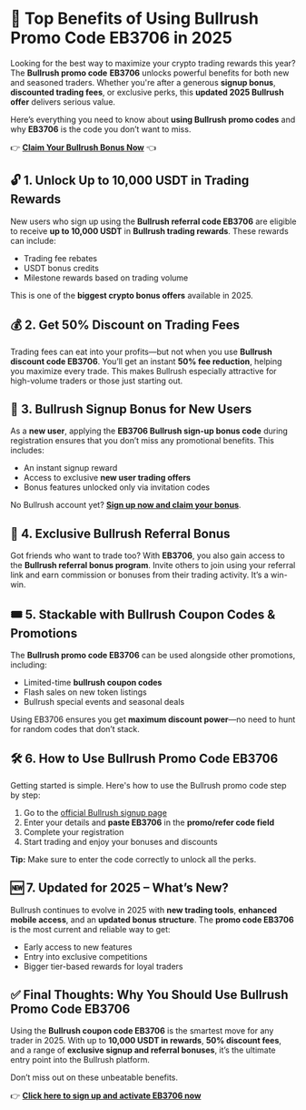 

<h1>🐂 Top Benefits of Using Bullrush Promo Code EB3706 in 2025</h1>
<p>Looking for the best way to maximize your crypto trading rewards this year? The <strong>Bullrush promo code</strong> <strong>EB3706</strong> unlocks powerful benefits for both new and seasoned traders. Whether you're after a generous <strong>signup bonus</strong>, <strong>discounted trading fees</strong>, or exclusive perks, this <strong>updated 2025 Bullrush offer</strong> delivers serious value.</p>
<p>Here’s everything you need to know about <strong>using Bullrush promo codes</strong> and why <strong>EB3706</strong> is the code you don’t want to miss.</p>
<p>👉 <a href="https://bullrush.tech/affiliate/tuan9937" target="_blank"><strong>Claim Your Bullrush Bonus Now</strong></a> 👈</p>

<img src="https://images.mirror-media.xyz/publication-images/ASnJbVIP270BNgt1pANEG.png?height=960&amp;width=1920" decoding="async" data-nimg="fill" class="css-xah9so" style="position: absolute; inset: 0px; box-sizing: border-box; padding: 0px; border: none; margin: auto; display: block; width: 0px; height: 0px; min-width: 100%; max-width: 100%; min-height: 100%; max-height: 100%;">
<h2>🔓 1. Unlock Up to 10,000 USDT in Trading Rewards</h2>
<p>New users who sign up using the <strong>Bullrush referral code EB3706</strong> are eligible to receive <strong>up to 10,000 USDT</strong> in <strong>Bullrush trading rewards</strong>. These rewards can include:</p>
<ul>
<li>Trading fee rebates</li>
<li>USDT bonus credits</li>
<li>Milestone rewards based on trading volume</li>
</ul>
<p>This is one of the <strong>biggest crypto bonus offers</strong> available in 2025.</p>

<h2>💰 2. Get 50% Discount on Trading Fees</h2>
<p>Trading fees can eat into your profits—but not when you use <strong>Bullrush discount code EB3706</strong>. You’ll get an instant <strong>50% fee reduction</strong>, helping you maximize every trade. This makes Bullrush especially attractive for high-volume traders or those just starting out.</p>

<h2>🎁 3. Bullrush Signup Bonus for New Users</h2>
<p>As a <strong>new user</strong>, applying the <strong>EB3706 Bullrush sign-up bonus code</strong> during registration ensures that you don’t miss any promotional benefits. This includes:</p>
<ul>
<li>An instant signup reward</li>
<li>Access to exclusive <strong>new user trading offers</strong></li>
<li>Bonus features unlocked only via invitation codes</li>
</ul>
<p>No Bullrush account yet? <a href="https://bullrush.tech/affiliate/tuan9937" target="_blank"><strong>Sign up now and claim your bonus</strong></a>.</p>

<h2>🔗 4. Exclusive Bullrush Referral Bonus</h2>
<p>Got friends who want to trade too? With <strong>EB3706</strong>, you also gain access to the <strong>Bullrush referral bonus program</strong>. Invite others to join using your referral link and earn commission or bonuses from their trading activity. It’s a win-win.</p>

<h2>🎟️ 5. Stackable with Bullrush Coupon Codes & Promotions</h2>
<p>The <strong>Bullrush promo code EB3706</strong> can be used alongside other promotions, including:</p>
<ul>
<li>Limited-time <strong>bullrush coupon codes</strong></li>
<li>Flash sales on new token listings</li>
<li>Bullrush special events and seasonal deals</li>
</ul>
<p>Using EB3706 ensures you get <strong>maximum discount power</strong>—no need to hunt for random codes that don’t stack.</p>

<h2>🛠️ 6. How to Use Bullrush Promo Code EB3706</h2>
<p>Getting started is simple. Here's how to use the Bullrush promo code step by step:</p>
<ol>
<li>Go to the <a href="https://bullrush.tech/affiliate/tuan9937" target="_blank">official Bullrush signup page</a></li>
<li>Enter your details and <strong>paste EB3706</strong> in the <strong>promo/refer code field</strong></li>
<li>Complete your registration</li>
<li>Start trading and enjoy your bonuses and discounts</li>
</ol>
<p><strong>Tip:</strong> Make sure to enter the code correctly to unlock all the perks.</p>

<h2>🆕 7. Updated for 2025 – What’s New?</h2>
<p>Bullrush continues to evolve in 2025 with <strong>new trading tools</strong>, <strong>enhanced mobile access</strong>, and an <strong>updated bonus structure</strong>. The <strong>promo code EB3706</strong> is the most current and reliable way to get:</p>
<ul>
<li>Early access to new features</li>
<li>Entry into exclusive competitions</li>
<li>Bigger tier-based rewards for loyal traders</li>
</ul>

<h2>✅ Final Thoughts: Why You Should Use Bullrush Promo Code EB3706</h2>
<p>Using the <strong>Bullrush coupon code EB3706</strong> is the smartest move for any trader in 2025. With up to <strong>10,000 USDT in rewards</strong>, <strong>50% discount fees</strong>, and a range of <strong>exclusive signup and referral bonuses</strong>, it’s the ultimate entry point into the Bullrush platform.</p>
<p>Don’t miss out on these unbeatable benefits.</p>
<p>👉 <a href="https://bullrush.tech/affiliate/tuan9937" target="_blank"><strong>Click here to sign up and activate EB3706 now</strong></a></p>

</body>
</html>
